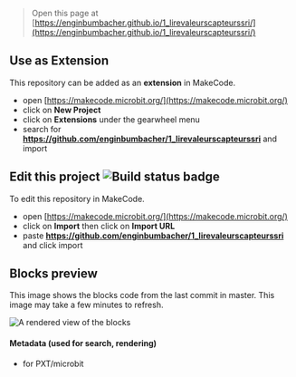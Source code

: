 
> Open this page at [https://enginbumbacher.github.io/1_lirevaleurscapteurssri/](https://enginbumbacher.github.io/1_lirevaleurscapteurssri/)

## Use as Extension

This repository can be added as an **extension** in MakeCode.

* open [https://makecode.microbit.org/](https://makecode.microbit.org/)
* click on **New Project**
* click on **Extensions** under the gearwheel menu
* search for **https://github.com/enginbumbacher/1_lirevaleurscapteurssri** and import

## Edit this project ![Build status badge](https://github.com/enginbumbacher/1_lirevaleurscapteurssri/workflows/MakeCode/badge.svg)

To edit this repository in MakeCode.

* open [https://makecode.microbit.org/](https://makecode.microbit.org/)
* click on **Import** then click on **Import URL**
* paste **https://github.com/enginbumbacher/1_lirevaleurscapteurssri** and click import

## Blocks preview

This image shows the blocks code from the last commit in master.
This image may take a few minutes to refresh.

![A rendered view of the blocks](https://github.com/enginbumbacher/1_lirevaleurscapteurssri/raw/master/.github/makecode/blocks.png)

#### Metadata (used for search, rendering)

* for PXT/microbit
<script src="https://makecode.com/gh-pages-embed.js"></script><script>makeCodeRender("{{ site.makecode.home_url }}", "{{ site.github.owner_name }}/{{ site.github.repository_name }}");</script>

